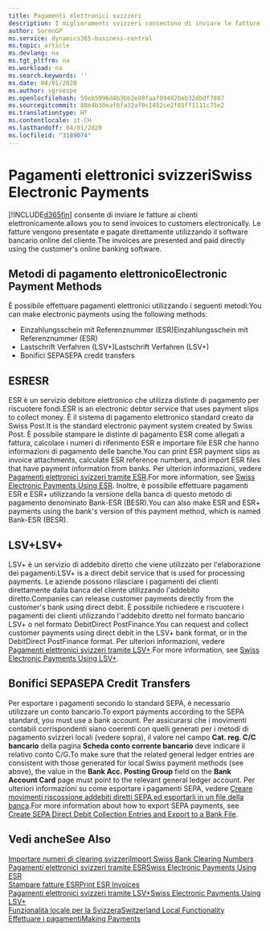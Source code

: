 ```yaml
---
title: Pagamenti elettronici svizzeri
description: I miglioramenti svizzeri consentono di inviare le fatture ai clienti elettronicamente. Le fatture vengono presentate e pagate direttamente utilizzando il software bancario online del cliente.
author: SorenGP
ms.service: dynamics365-business-central
ms.topic: article
ms.devlang: na
ms.tgt_pltfrm: na
ms.workload: na
ms.search.keywords: ''
ms.date: 04/01/2020
ms.author: sgroespe
ms.openlocfilehash: 59eb5996d4b3bb2e89faaf09482beb32dbdf7887
ms.sourcegitcommit: 88e4b30eaf6fa32af0c1452ce2f85ff1111c75e2
ms.translationtype: HT
ms.contentlocale: it-CH
ms.lasthandoff: 04/01/2020
ms.locfileid: "3189074"
---
```

# <a name="swiss-electronic-payments"></a><span data-ttu-id="1702d-104">Pagamenti elettronici svizzeri</span><span class="sxs-lookup"><span data-stu-id="1702d-104">Swiss Electronic Payments</span></span>
[!INCLUDE[d365fin](../../includes/d365fin_md.md)] <span data-ttu-id="1702d-105">consente di inviare le fatture ai clienti elettronicamente.</span><span class="sxs-lookup"><span data-stu-id="1702d-105">allows you to send invoices to customers electronically.</span></span> <span data-ttu-id="1702d-106">Le fatture vengono presentate e pagate direttamente utilizzando il software bancario online del cliente.</span><span class="sxs-lookup"><span data-stu-id="1702d-106">The invoices are presented and paid directly using the customer's online banking software.</span></span>  

## <a name="electronic-payment-methods"></a><span data-ttu-id="1702d-107">Metodi di pagamento elettronico</span><span class="sxs-lookup"><span data-stu-id="1702d-107">Electronic Payment Methods</span></span>  
<span data-ttu-id="1702d-108">È possibile effettuare pagamenti elettronici utilizzando i seguenti metodi:</span><span class="sxs-lookup"><span data-stu-id="1702d-108">You can make electronic payments using the following methods:</span></span>  

- <span data-ttu-id="1702d-109">Einzahlungsschein mit Referenznummer (ESR)</span><span class="sxs-lookup"><span data-stu-id="1702d-109">Einzahlungsschein mit Referenznummer (ESR)</span></span>  
- <span data-ttu-id="1702d-110">Lastschrift Verfahren (LSV+)</span><span class="sxs-lookup"><span data-stu-id="1702d-110">Lastschrift Verfahren (LSV+)</span></span>  
- <span data-ttu-id="1702d-111">Bonifici SEPA</span><span class="sxs-lookup"><span data-stu-id="1702d-111">SEPA credit transfers</span></span>  

## <a name="esr"></a><span data-ttu-id="1702d-112">ESR</span><span class="sxs-lookup"><span data-stu-id="1702d-112">ESR</span></span>  
<span data-ttu-id="1702d-113">ESR è un servizio debitore elettronico che utilizza distinte di pagamento per riscuotere fondi.</span><span class="sxs-lookup"><span data-stu-id="1702d-113">ESR is an electronic debtor service that uses payment slips to collect money.</span></span> <span data-ttu-id="1702d-114">È il sistema di pagamento elettronico standard creato da Swiss Post.</span><span class="sxs-lookup"><span data-stu-id="1702d-114">It is the standard electronic payment system created by Swiss Post.</span></span> <span data-ttu-id="1702d-115">È possibile stampare le distinte di pagamento ESR come allegati a fattura, calcolare i numeri di riferimento ESR e importare file ESR che hanno informazioni di pagamento delle banche.</span><span class="sxs-lookup"><span data-stu-id="1702d-115">You can print ESR payment slips as invoice attachments, calculate ESR reference numbers, and import ESR files that have payment information from banks.</span></span> <span data-ttu-id="1702d-116">Per ulteriori informazioni, vedere [Pagamenti elettronici svizzeri tramite ESR](how-to-print-esr-invoices.md).</span><span class="sxs-lookup"><span data-stu-id="1702d-116">For more information, see [Swiss Electronic Payments Using ESR](how-to-print-esr-invoices.md).</span></span> <span data-ttu-id="1702d-117">Inoltre, è possibile effettuare pagamenti ESR e ESR+ utilizzando la versione della banca di questo metodo di pagamento denominato Bank-ESR (BESR).</span><span class="sxs-lookup"><span data-stu-id="1702d-117">You can also make ESR and ESR+ payments using the bank's version of this payment method, which is named Bank-ESR (BESR).</span></span>  

## <a name="lsv"></a><span data-ttu-id="1702d-118">LSV+</span><span class="sxs-lookup"><span data-stu-id="1702d-118">LSV+</span></span>  
<span data-ttu-id="1702d-119">LSV+ è un servizio di addebito diretto che viene utilizzato per l'elaborazione dei pagamenti.</span><span class="sxs-lookup"><span data-stu-id="1702d-119">LSV+ is a direct debit service that is used for processing payments.</span></span> <span data-ttu-id="1702d-120">Le aziende possono rilasciare i pagamenti dei clienti direttamente dalla banca del cliente utilizzando l'addebito diretto.</span><span class="sxs-lookup"><span data-stu-id="1702d-120">Companies can release customer payments directly from the customer's bank using direct debit.</span></span> <span data-ttu-id="1702d-121">È possibile richiedere e riscuotere i pagamenti dei clienti utilizzando l'addebito diretto nel formato bancario LSV+ o nel formato DebitDirect PostFinance.</span><span class="sxs-lookup"><span data-stu-id="1702d-121">You can request and collect customer payments using direct debit in the LSV+ bank format, or in the DebitDirect PostFinance format.</span></span> <span data-ttu-id="1702d-122">Per ulteriori informazioni, vedere [Pagamenti elettronici svizzeri tramite LSV+](swiss-electronic-payments-using-lsv-.md).</span><span class="sxs-lookup"><span data-stu-id="1702d-122">For more information, see [Swiss Electronic Payments Using LSV+](swiss-electronic-payments-using-lsv-.md).</span></span>  

## <a name="sepa-credit-transfers"></a><span data-ttu-id="1702d-123">Bonifici SEPA</span><span class="sxs-lookup"><span data-stu-id="1702d-123">SEPA Credit Transfers</span></span>  
<span data-ttu-id="1702d-124">Per esportare i pagamenti secondo lo standard SEPA, è necessario utilizzare un conto bancario.</span><span class="sxs-lookup"><span data-stu-id="1702d-124">To export payments according to the SEPA standard, you must use a bank account.</span></span> <span data-ttu-id="1702d-125">Per assicurarsi che i movimenti contabili corrispondenti siano coerenti con quelli generati per i metodi di pagamento svizzeri locali (vedere sopra), il valore nel campo **Cat. reg. C/C bancario** della pagina **Scheda conto corrente bancario** deve indicare il relativo conto C/G.</span><span class="sxs-lookup"><span data-stu-id="1702d-125">To make sure that the related general ledger entries are consistent with those generated for local Swiss payment methods (see above), the value in the **Bank Acc. Posting Group** field on the **Bank Account Card** page must point to the relevant general ledger account.</span></span> <span data-ttu-id="1702d-126">Per ulteriori informazioni su come esportare i pagamenti SEPA, vedere [Creare movimenti riscossione addebiti diretti SEPA ed esportarli in un file della banca](../../finance-collect-payments-with-sepa-direct-debit.md#creating-sepa-direct-debit-collection-entries-and-export-to-a-bank-file).</span><span class="sxs-lookup"><span data-stu-id="1702d-126">For more information about how to export SEPA payments, see [Create SEPA Direct Debit Collection Entries and Export to a Bank File](../../finance-collect-payments-with-sepa-direct-debit.md#creating-sepa-direct-debit-collection-entries-and-export-to-a-bank-file).</span></span>  

## <a name="see-also"></a><span data-ttu-id="1702d-127">Vedi anche</span><span class="sxs-lookup"><span data-stu-id="1702d-127">See Also</span></span>  
 [<span data-ttu-id="1702d-128">Importare numeri di clearing svizzeri</span><span class="sxs-lookup"><span data-stu-id="1702d-128">Import Swiss Bank Clearing Numbers</span></span>](how-to-import-swiss-bank-clearing-numbers.md)  
 [<span data-ttu-id="1702d-129">Pagamenti elettronici svizzeri tramite ESR</span><span class="sxs-lookup"><span data-stu-id="1702d-129">Swiss Electronic Payments Using ESR</span></span>](swiss-electronic-payments-using-esr.md)  
 [<span data-ttu-id="1702d-130">Stampare fatture ESR</span><span class="sxs-lookup"><span data-stu-id="1702d-130">Print ESR Invoices</span></span>](how-to-print-esr-invoices.md)  
 [<span data-ttu-id="1702d-131">Pagamenti elettronici svizzeri tramite LSV+</span><span class="sxs-lookup"><span data-stu-id="1702d-131">Swiss Electronic Payments Using LSV+</span></span>](swiss-electronic-payments-using-lsv-.md)  
 [<span data-ttu-id="1702d-132">Funzionalità locale per la Svizzera</span><span class="sxs-lookup"><span data-stu-id="1702d-132">Switzerland Local Functionality</span></span>](switzerland-local-functionality.md)  
 [<span data-ttu-id="1702d-133">Effettuare i pagamenti</span><span class="sxs-lookup"><span data-stu-id="1702d-133">Making Payments</span></span>](../../payables-make-payments.md)

